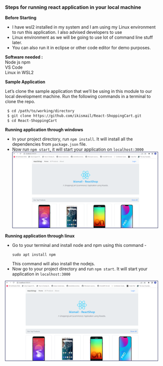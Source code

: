 
### Steps for running react application in your local machine

**Before Starting** 

 - I have wsl2 installed in my system and I am using my Linux environment to run this application. I also advised developers to use
  - Linux environment as we will be going to use lot of command line stuff later.
   - You can also run it in eclipse or other code editor for demo purposes.

**Software needed :**  
Node js
npm    
VS Code  
Linux in WSL2   

**Sample Application** 

Let’s clone the sample application that we’ll be using in this module to our local development machine. Run the following commands in a terminal to clone the repo.
```
 $ cd /path/to/working/directory
 $ git clone https://github.com/ikismail/React-ShoppingCart.git
 $ cd React-ShoppingCart

```
**Running application through windows**

 - In your project directory, run `npm install`. It will install all the
   dependencies from `package.json` file.
 - Now run `npm start`, it will start your application on
   `localhost:3000`
   <img style="border: 1px solid #1d2253" src="../images/react_shoppingcart/react_app.png" />


**Running application through linux**

 - Go to your terminal and install node and npm using this command -    
   ``` 
   sudo apt install npm
   ```    
   This command will also install the nodejs.
 - Now go to your project directory and run `npm start`. It will start
   your application in `localhost:3000`
<img style="border: 1px solid #1d2253" src="images/react_shoppingcart/react_app.png" />

